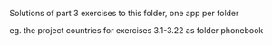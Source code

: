 Solutions of part 3 exercises to this folder, one app per folder


eg. the project countries for exercises 3.1-3.22 as folder phonebook

